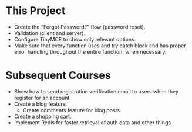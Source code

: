 # This Project
* Create the "Forgot Password?" flow (password reset).
* Validation (client and server).
* Configure TinyMCE to show only relevant options.
* Make sure that every function uses and try catch block and has proper error handling throughout the entire function, when necessary.

# Subsequent Courses
* Show how to send registration verification email to users when they register for an account.
* Create a blog feature.
  * Create comments feature for blog posts.
* Create a shopping cart.
* Implement Redis for faster retrieval of auth data and other things.

